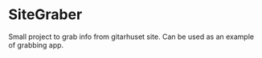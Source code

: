 # SiteGraber

Small project to grab info from gitarhuset site.
Can be used as an example of grabbing app.

